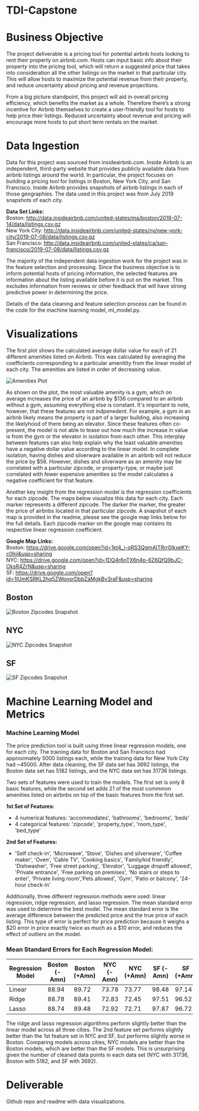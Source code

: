 # TDI-Capstone

# Business Objective
The project deliverable is a pricing tool for potential airbnb hosts looking to rent their property on airbnb.com. Hosts can input basic info about their property into the pricing tool, which will return a suggested price that takes into consideration all the other listings on the market in that particular city. This will allow hosts to maximize the potential revenue from their property, and reduce uncertainty about pricing and revenue projections.

From a big picture standpoint, this project will aid in overall pricing efficiency, which benefits the market as a whole. Therefore there’s a strong incentive for Airbnb themselves to create a user-friendly tool for hosts to help price their listings. Reduced uncertainty about revenue and pricing will encourage more hosts to put short term rentals on the market.

# Data Ingestion
Data for this project was sourced from insideairbnb.com. Inside Airbnb is an independent, third-party website that provides publicly available data from airbnb listings around the world. In particular, the project focuses on building a pricing tool for listings in Boston, New York City, and San Francisco. Inside Airbnb provides snapshots of airbnb listings in each of those geographies. The data used in this project was from July 2019 snapshots of each city.

**Data Set Links:**  
Boston: http://data.insideairbnb.com/united-states/ma/boston/2019-07-14/data/listings.csv.gz  
New York City: http://data.insideairbnb.com/united-states/ny/new-york-city/2019-07-08/data/listings.csv.gz  
San Francisco: http://data.insideairbnb.com/united-states/ca/san-francisco/2019-07-08/data/listings.csv.gz

The majority of the independent data ingestion work for the project was in the feature selection and processing. Since the business objective is to inform potential hosts of pricing information, the selected features are information about the listing available before it is put on the market. This excludes information from reviews or other feedback that will have strong predictive power in determining the price.

Details of the data cleaning and feature selection process can be found in the code for the machine learning model, ml_model.py.

# Visualizations

The first plot shows the calculated average dollar value for each of 21 different amenities listed on Airbnb. This was calculated by averaging the coefficients corresponding to a particular amenitity from the linear model of each city. The amenities are listed in order of decreasing value.

![Amenities Plot](https://github.com/jshlng/TDI-Capstone/blob/master/AmenitiesPlot.png)

As shown on the plot, the most valuable amenity is a gym, which on average increases the price of an airbnb by $136 compared to an airbnb without a gym, assuming everything else is constant. It's important to note, however, that these features are not indpenedent. For example, a gym in an airbnb likely means the property is part of a larger building, also increasing the likelyhood of there being an elevator. Since these features often co-present, the model is not able to tease out how much the increase in value is from the gym or the elevator in isolation from each other. This interplay between features can also help explain why the least valuable amenities have a negative dollar value according to the linear model. In complete isolation, having dishes and silverware available in an airbnb will not reduce the price by $56. However, dishes and silverware as an amenity may be correlated with a particular zipcode, or property-type, or maybe just correlated with fewer expensive amenities so the model calculates a negative coefficient for that feature. 

Another key insight from the regression model is the regression coefficients for each zipcode. The maps below visualize this data for each city. Each marker represents a different zipcode. The darker the marker, the greater the price of airbnbs located in that particular zipcode. A snapshot of each map is provided in the readme, please see the google map links below for the full details. Each zipcode marker on the google map contains its respective linear regression coefficient.

**Google Map Links:**  
Boston: https://drive.google.com/open?id=1kt4_j-qRS3QgmAITRrr0IkxeKY-c0hii&usp=sharing  
NYC: https://drive.google.com/open?id=1DQ4r6nTX6n4p-6Z6QfQ9bJC-OksR4ZrN&usp=sharing  
SF: https://drive.google.com/open?id=1IUmKSRKL2hq5ZWpnsrDbbZaMgkBv3raF&usp=sharing  

## Boston
![Boston Zipcodes Snapshot](https://github.com/jshlng/TDI-Capstone/blob/master/BostonZipcodeCoefficientsMap.png)

## NYC
![NYC Zipcodes Snapshot](https://github.com/jshlng/TDI-Capstone/blob/master/NYCZipcodeCoefficientsMap.png)

## SF
![SF Zipcodes Snapshot](https://github.com/jshlng/TDI-Capstone/blob/master/SFZipcodeCoefficientsMap.png)


# Machine Learning Model and Metrics

### Machine Learning Model

The price prediction tool is built using three linear regression models, one for each city. The training data for Boston and San Francisco had approximately 5000 listings each, while the training data for New York City had ~45000. After data cleaning, the SF data set has 3692 listings, the Boston data set has 5182 listings, and the NYC data set has 31736 listings.

Two sets of features were used to train the models. The first set is only 8 basic features, while the second set adds 21 of the most commmon amenities listed on airbnbs on top of the basic features from the first set.

**1st Set of Features:**  
* 4 numerical features: 'accommodates', 'bathrooms', 'bedrooms', 'beds'
* 4 categorical features: 'zipcode', 'property_type', 'room_type', 'bed_type'

**2nd Set of Features:**  
* 'Self check-in', 'Microwave', 'Stove', 'Dishes and silverware', 'Coffee maker', 'Oven', 'Cable TV', 'Cooking basics', 'Family/kid friendly', 'Dishwasher', 'Free street parking', 'Elevator', 'Luggage dropoff allowed', 'Private entrance', 'Free parking on premises', 'No stairs or steps to enter', 'Private living room','Pets allowed', 'Gym', 'Patio or balcony', '24-hour check-in'

Additionally, three different regression methods were used: linear regression, ridge regression, and lasso regression. The mean standard error was used to determine the best model. The mean standard error is the average difference between the predicted price and the true price of each listing. This type of error is perfect for price prediction because it weighs a $20 error in price exactly twice as much as a $10 error, and reduces the effect of outliers on the model.

### Mean Standard Errors for Each Regression Model:

  Regression Model | Boston (-Amn) | Boston (+Amn) | NYC (-Amn) | NYC (+Amn) | SF (-Amn) | SF (+Amn) |
 ---------- | ---------- |---------- |---------- |---------- |---------- |---------- |
 Linear | 88.94 | 89.72 | 73.78 | 73.77 | 98.48 | 97.14 |
 Ridge | 88.78 | 89.41 | 72.83 | 72.45 | 97.51 | 96.52 |
 Lasso | 88.74 | 89.48 | 72.92 | 72.71 | 97.87 | 96.72 |

The ridge and lasso regression algorithms perform slightly better than the linear model across all three cities. The 2nd feature set performs slightly better than the 1st feature set in NYC and SF, but performs slightly worse in Boston. Comparing models across cities, NYC models are better than the Boston models, which are better than the SF models. This is unsurprising given the number of cleaned data points in each data set (NYC with 31736, Boston with 5182, and SF with 3692).

# Deliverable
Github repo and readme with data visualizations.
